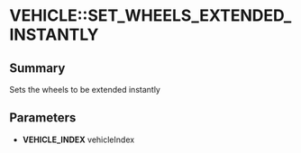 # VEHICLE::SET_WHEELS_EXTENDED_INSTANTLY

## Summary
Sets the wheels to be extended instantly

## Parameters
* **VEHICLE_INDEX** vehicleIndex